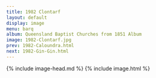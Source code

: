 ```yaml
---
title: 1982 Clontarf
layout: default
display: image
menu: barq
album: Queensland Baptist Churches from 1851 Album
image: 1982-Clontarf.jpg
prev: 1982-Caloundra.html
next: 1982-Gin-Gin.html
---
```

{% include image-head.md %}
{% include image.html %}